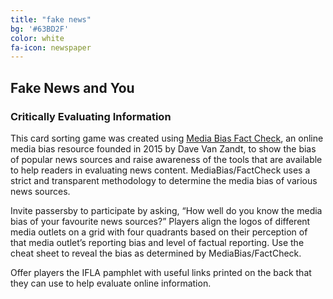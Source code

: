 ```yaml
---
title: "fake news"
bg: '#63BD2F'
color: white
fa-icon: newspaper
---
```


## Fake News and You
### Critically Evaluating Information 

This card sorting game was created using [Media Bias Fact Check](https://mediabiasfactcheck.com), an online media bias resource founded in 2015 by Dave Van Zandt, to show the bias of popular news sources and raise awareness of the tools that are available to help readers in evaluating news content. MediaBias/FactCheck uses a strict and transparent methodology to determine the media bias of various news sources.

Invite passersby to participate by asking, “How well do you know the media bias of your favourite news sources?” Players align the logos of different media outlets on a grid with four quadrants based on their perception of that media outlet’s reporting bias and level of factual reporting. Use the cheat sheet to reveal the bias as determined by MediaBias/FactCheck.

Offer players the IFLA pamphlet with useful links printed on the back that they can use to help evaluate online information.
